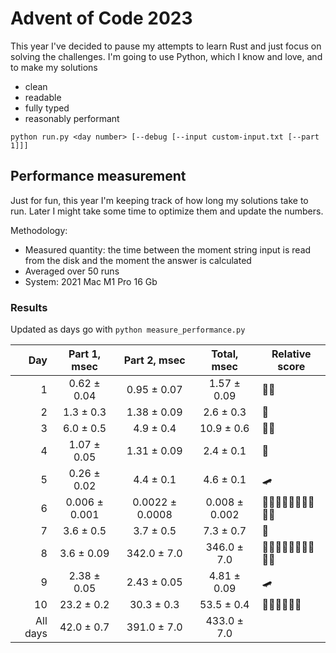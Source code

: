 # Advent of Code 2023

This year I've decided to pause my attempts to learn Rust and just focus on solving the challenges.
I'm going to use Python, which I know and love, and to make my solutions
- clean
- readable
- fully typed
- reasonably performant

```shell
python run.py <day number> [--debug [--input custom-input.txt [--part 1]]]
```

## Performance measurement

Just for fun, this year I'm keeping track of how long my solutions take to run. Later I might take some time to
optimize them and update the numbers.

Methodology:
- Measured quantity: the time between the moment string input is read from the disk and the moment the answer is calculated
- Averaged over 50 runs
- System: 2021 Mac M1 Pro 16 Gb 

### Results

Updated as days go with `python measure_performance.py`

<!-- generated table start -->
**Day** | **Part 1**, msec | **Part 2**, msec | **Total**, msec | **Relative score**
---: | :---: | :---: | :---: | ---
1 | 0.62 ± 0.04 | 0.95 ± 0.07 | 1.57 ± 0.09 | 🚀🚀
2 | 1.3 ± 0.3 | 1.38 ± 0.09 | 2.6 ± 0.3 | 🚀
3 | 6.0 ± 0.5 | 4.9 ± 0.4 | 10.9 ± 0.6 | 🐢🐢
4 | 1.07 ± 0.05 | 1.31 ± 0.09 | 2.4 ± 0.1 | 🚀
5 | 0.26 ± 0.02 | 4.4 ± 0.1 | 4.6 ± 0.1 | 🛹
6 | 0.006 ± 0.001 | 0.0022 ± 0.0008 | 0.008 ± 0.002 | 🚀🚀🚀🚀🚀🚀🚀🚀🚀🚀
7 | 3.6 ± 0.5 | 3.7 ± 0.5 | 7.3 ± 0.7 | 🐢
8 | 3.6 ± 0.09 | 342.0 ± 7.0 | 346.0 ± 7.0 | 🐢🐢🐢🐢🐢🐢🐢🐢🐢🐢
9 | 2.38 ± 0.05 | 2.43 ± 0.05 | 4.81 ± 0.09 | 🛹
10 | 23.2 ± 0.2 | 30.3 ± 0.3 | 53.5 ± 0.4 | 🐢🐢🐢🐢🐢🐢
All days | 42.0 ± 0.7 | 391.0 ± 7.0 | 433.0 ± 7.0 | 
<!-- generated table end -->
